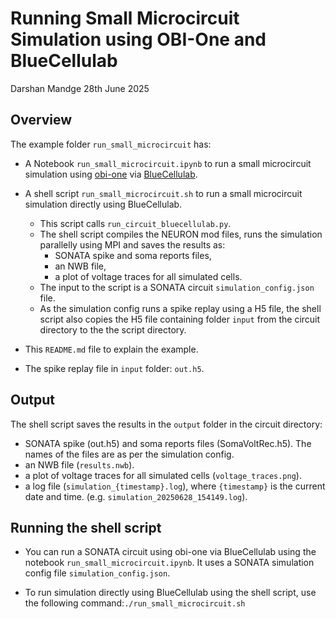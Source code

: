 # Running Small Microcircuit Simulation using OBI-One and BlueCellulab
Darshan Mandge
28th June 2025

## Overview

The example folder `run_small_microcircuit` has:

- A Notebook `run_small_microcircuit.ipynb` to run a small microcircuit simulation using [obi-one](https://github.com/openbraininstitute/obi-one) via [BlueCellulab](https://github.com/openbraininstitute/BlueCelluLab). 

- A shell script `run_small_microcircuit.sh` to run a small microcircuit simulation directly using BlueCellulab.
    - This script calls `run_circuit_bluecellulab.py`.
    - The shell script compiles the NEURON mod files, runs the simulation parallelly using MPI and saves the results as: 
        - SONATA spike and soma reports files,
        - an NWB file,
        - a plot of voltage traces for all simulated cells.
    - The input to the script is a SONATA circuit `simulation_config.json` file.
    - As the simulation config runs a spike replay using a H5 file, the shell script also copies the H5 file containing folder `input` from the circuit directory to the the script directory.

- This `README.md` file to explain the example.

- The spike replay file in `input` folder: `out.h5`. 

## Output

The shell script saves the results in the `output` folder in the circuit directory:
- SONATA spike (out.h5) and soma reports files (SomaVoltRec.h5). The names of the files are as per the simulation config.
- an NWB file (`results.nwb`).
- a plot of voltage traces for all simulated cells (`voltage_traces.png`).
- a log file (`simulation_{timestamp}.log`), where `{timestamp}` is the current date and time. (e.g. `simulation_20250628_154149.log`).

## Running the shell script

- You can run a SONATA circuit using obi-one via BlueCellulab using the notebook `run_small_microcircuit.ipynb`. It uses a SONATA simulation config file `simulation_config.json`.
    
- To run simulation directly using BlueCellulab using the shell script, use the following command:`./run_small_microcircuit.sh`
